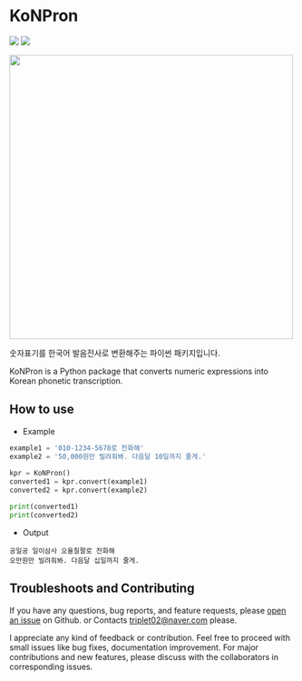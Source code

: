 # KoNPron
  
<img src="https://img.shields.io/badge/License-MIT-yellow"> <img src="https://img.shields.io/badge/contributors-welcome-yellowgreen">  
  
<img src="https://user-images.githubusercontent.com/53908830/79735575-7227c080-8333-11ea-9917-1f430bb4f3f2.png" width=500>  
  
숫자표기를 한국어 발음전사로 변환해주는 파이썬 패키지입니다.  
  
KoNPron is a Python package that converts numeric expressions into Korean phonetic transcription.
  
## How to use
  
* Example

```python
example1 = '010-1234-5678로 전화해'
example2 = '50,000원만 빌려줘봐. 다음달 10일까지 줄게.'
  
kpr = KoNPron()
converted1 = kpr.convert(example1)
converted2 = kpr.convert(example2)

print(converted1)
print(converted2)
```
* Output
```
공일공 일이삼사 오율칠팔로 전화해
오만원만 빌려줘봐. 다음달 십일까지 줄게.
```

## Troubleshoots and Contributing
If you have any questions, bug reports, and feature requests, please [open an issue](github.com/triplet02/KoNPron/issues) on Github.
or Contacts triplet02@naver.com please.

I appreciate any kind of feedback or contribution. Feel free to proceed with small issues like bug fixes, documentation improvement. For major contributions and new features, please discuss with the collaborators in corresponding issues.
